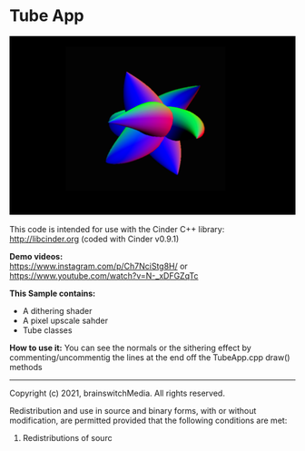 # Tube App

![Tube](https://github.com/brainswitchMedia/Cinder-Samples/blob/master/Tube/Screen%20Shot.jpg)

This code is intended for use with the Cinder C++ library: http://libcinder.org (coded with Cinder v0.9.1)

**Demo videos:**  
https://www.instagram.com/p/Ch7NciStg8H/
or
https://www.youtube.com/watch?v=N-_xDFGZqTc

**This Sample contains:**  
* A dithering shader
* A pixel upscale sahder
* Tube classes

**How to use it:** 
You can see the normals or the sithering effect by commenting/uncommentig the lines at the end off the TubeApp.cpp draw() methods 



----------------------------------------------------------------------------------

Copyright (c) 2021, brainswitchMedia. All rights reserved.

Redistribution and use in source and binary forms, with or without
modification, are permitted provided that the following conditions are met:

1. Redistributions of sourc
